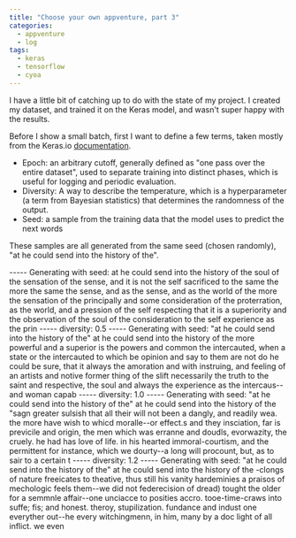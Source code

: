 ```yaml
---
title: "Choose your own appventure, part 3"
categories:
  - appventure
  - log
tags:
  - keras
  - tensorflow
  - cyoa
---
```


I have a little bit of catching up to do with the state of my project.  I created my dataset, and trained it on the Keras model, and wasn't super happy with the results. 

Before I show a small batch, first I want to define a few terms, taken mostly from the Keras.io [documentation](https://keras.io/getting-started/faq/).

 * Epoch: an arbitrary cutoff, generally defined as "one pass over the entire dataset", used to separate training into distinct phases, which is useful for logging and periodic evaluation.
 * Diversity: A way to describe the temperature, which is a hyperparameter (a term from Bayesian statistics) that determines the randomness of the output.
* Seed: a sample from the training data that the model uses to predict the next words

These samples are all generated from the same seed (chosen randomly), "at he could send into the history of the".

----- Generating with seed: 
at he could send into the history of the soul of the sensation of the sense, and it is not the self sacrificed to the same the more the same the sense, and as the sense, and as the world of the more the sensation of the principally and some consideration of the proterration, as the world, and a pression of the self respecting that it is a superiority and the observation of the soul of the consideration to the self experience as the prin
----- diversity: 0.5
----- Generating with seed: "at he could send into the history of the"
at he could send into the history of the more powerful and a superior is the powers and common the intercauted, when a state or the intercauted to which be opinion and say to them are not do he could be sure, that it always the amoration and with instruing, and feeling of an artists and notive former thing of the slift necessarily the truth to the saint and respective, the soul and always the experience as the intercaus--and woman
capab
----- diversity: 1.0
----- Generating with seed: "at he could send into the history of the"
at he could send into the history of the "sagn greater sulsish that all their will not been a
dangly,
and readily wea. the more have wish to whicd moralle--or effect.s and they insciation, far is previcile and
origin, the
men which was erranne and doudls, evorwazity, the cruely. he had has love of
life. in his hearted
immoral-courtism, and the permittent for instance, which
we dourty--a long will procount,
but, as to sair to a certain t
----- diversity: 1.2
----- Generating with seed: "at he could send into the history of the"
at he could send into the history of the -clongs of nature
freeicates to theative, thus still
his vanity hardeminies a praisos of mechologic feels them--we did not
federecision of dread) tought the older for a semmnle affair--one
unciacce to posities accro. tooe-time-craws into suffe; fis; and honest. theroy, stupilization. fundance and indust one everyther out--he every witchingmenn, in him, many by a doc light of all inflict. we even


